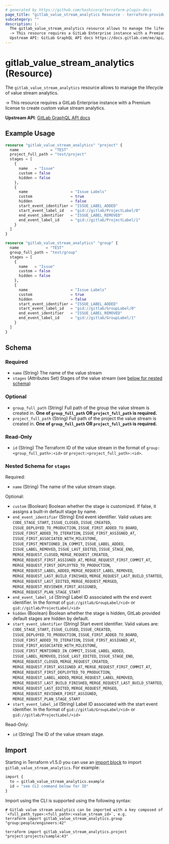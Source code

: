 ```yaml
---
# generated by https://github.com/hashicorp/terraform-plugin-docs
page_title: "gitlab_value_stream_analytics Resource - terraform-provider-gitlab"
subcategory: ""
description: |-
  The gitlab_value_stream_analytics resource allows to manage the lifecycle of value stream analytics.
  -> This resource requires a GitLab Enterprise instance with a Premium license to create custom value stream analytics.
  Upstream API: GitLab GraphQL API docs https://docs.gitlab.com/ee/api/graphql/reference/#mutationvaluestreamcreate
---
```


# gitlab_value_stream_analytics (Resource)

The `gitlab_value_stream_analytics` resource allows to manage the lifecycle of value stream analytics.

-> This resource requires a GitLab Enterprise instance with a Premium license to create custom value stream analytics.

**Upstream API**: [GitLab GraphQL API docs](https://docs.gitlab.com/ee/api/graphql/reference/#mutationvaluestreamcreate)

## Example Usage

```terraform
resource "gitlab_value_stream_analytics" "project" {
  name              = "TEST"
  project_full_path = "test/project"
  stages = [
    {
      name   = "Issue"
      custom = false
      hidden = false
    },
    {
      name                   = "Issue Labels"
      custom                 = true
      hidden                 = false
      start_event_identifier = "ISSUE_LABEL_ADDED"
      start_event_label_id   = "gid://gitlab/ProjectLabel/0"
      end_event_identifier   = "ISSUE_LABEL_REMOVED"
      end_event_label_id     = "gid://gitlab/ProjectLabel/1"
    }
  ]
}

resource "gitlab_value_stream_analytics" "group" {
  name            = "TEST"
  group_full_path = "test/group"
  stages = [
    {
      name   = "Issue"
      custom = false
      hidden = false
    },
    {
      name                   = "Issue Labels"
      custom                 = true
      hidden                 = false
      start_event_identifier = "ISSUE_LABEL_ADDED"
      start_event_label_id   = "gid://gitlab/GroupLabel/0"
      end_event_identifier   = "ISSUE_LABEL_REMOVED"
      end_event_label_id     = "gid://gitlab/GroupLabel/1"
    }
  ]
}
```

<!-- schema generated by tfplugindocs -->
## Schema

### Required

- `name` (String) The name of the value stream
- `stages` (Attributes Set) Stages of the value stream (see [below for nested schema](#nestedatt--stages))

### Optional

- `group_full_path` (String) Full path of the group the value stream is created in. **One of `group_full_path` OR `project_full_path` is required.**
- `project_full_path` (String) Full path of the project the value stream is created in. **One of `group_full_path` OR `project_full_path` is required.**

### Read-Only

- `id` (String) The Terraform ID of the value stream in the format of `group:<group_full_path>:<id>` or `project:<project_full_path>:<id>`.

<a id="nestedatt--stages"></a>
### Nested Schema for `stages`

Required:

- `name` (String) The name of the value stream stage.

Optional:

- `custom` (Boolean) Boolean whether the stage is customized. If false, it assigns a built-in default stage by name.
- `end_event_identifier` (String) End event identifier. Valid values are: `CODE_STAGE_START`, `ISSUE_CLOSED`, `ISSUE_CREATED`, `ISSUE_DEPLOYED_TO_PRODUCTION`, `ISSUE_FIRST_ADDED_TO_BOARD`, `ISSUE_FIRST_ADDED_TO_ITERATION`, `ISSUE_FIRST_ASSIGNED_AT`, `ISSUE_FIRST_ASSOCIATED_WITH_MILESTONE`, `ISSUE_FIRST_MENTIONED_IN_COMMIT`, `ISSUE_LABEL_ADDED`, `ISSUE_LABEL_REMOVED`, `ISSUE_LAST_EDITED`, `ISSUE_STAGE_END`, `MERGE_REQUEST_CLOSED`, `MERGE_REQUEST_CREATED`, `MERGE_REQUEST_FIRST_ASSIGNED_AT`, `MERGE_REQUEST_FIRST_COMMIT_AT`, `MERGE_REQUEST_FIRST_DEPLOYTED_TO_PRODUCTION`, `MERGE_REQUEST_LABEL_ADDED`, `MERGE_REQUEST_LABEL_REMOVED`, `MERGE_REQUEST_LAST_BUILD_FINISHED`, `MERGE_REQUEST_LAST_BUILD_STARTED`, `MERGE_REQUEST_LAST_EDITED`, `MERGE_REQUEST_MERGED`, `MERGE_REQUEST_REVIEWER_FIRST_ASSIGNED`, `MERGE_REQUEST_PLAN_STAGE_START`
- `end_event_label_id` (String) Label ID associated with the end event identifier. In the format of `gid://gitlab/GroupLabel/<id>` or `gid://gitlab/ProjectLabel/<id>`
- `hidden` (Boolean) Boolean whether the stage is hidden, GitLab provided default stages are hidden by default.
- `start_event_identifier` (String) Start event identifier. Valid values are: `CODE_STAGE_START`, `ISSUE_CLOSED`, `ISSUE_CREATED`, `ISSUE_DEPLOYED_TO_PRODUCTION`, `ISSUE_FIRST_ADDED_TO_BOARD`, `ISSUE_FIRST_ADDED_TO_ITERATION`, `ISSUE_FIRST_ASSIGNED_AT`, `ISSUE_FIRST_ASSOCIATED_WITH_MILESTONE`, `ISSUE_FIRST_MENTIONED_IN_COMMIT`, `ISSUE_LABEL_ADDED`, `ISSUE_LABEL_REMOVED`, `ISSUE_LAST_EDITED`, `ISSUE_STAGE_END`, `MERGE_REQUEST_CLOSED`, `MERGE_REQUEST_CREATED`, `MERGE_REQUEST_FIRST_ASSIGNED_AT`, `MERGE_REQUEST_FIRST_COMMIT_AT`, `MERGE_REQUEST_FIRST_DEPLOYTED_TO_PRODUCTION`, `MERGE_REQUEST_LABEL_ADDED`, `MERGE_REQUEST_LABEL_REMOVED`, `MERGE_REQUEST_LAST_BUILD_FINISHED`, `MERGE_REQUEST_LAST_BUILD_STARTED`, `MERGE_REQUEST_LAST_EDITED`, `MERGE_REQUEST_MERGED`, `MERGE_REQUEST_REVIEWER_FIRST_ASSIGNED`, `MERGE_REQUEST_PLAN_STAGE_START`
- `start_event_label_id` (String) Label ID associated with the start event identifier. In the format of `gid://gitlab/GroupLabel/<id>` or `gid://gitlab/ProjectLabel/<id>`

Read-Only:

- `id` (String) The ID of the value stream stage.

## Import

Starting in Terraform v1.5.0 you can use an [import block](https://developer.hashicorp.com/terraform/language/import) to import `gitlab_value_stream_analytics`. For example:
```terraform
import {
  to = gitlab_value_stream_analytics.example
  id = "see CLI command below for ID"
}
```

Import using the CLI is supported using the following syntax:

```shell
# Gitlab value stream analytics can be imported with a key composed of `<full_path_type>:<full_path>:<value_stream_id>`, e.g.
terraform import gitlab_value_stream_analytics.group "group:people/engineers:42"

terraform import gitlab_value_stream_analytics.project "project:projects/sample:43"
```
